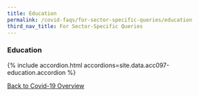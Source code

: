 ```yaml
---
title: Education
permalink: /covid-faqs/for-sector-specific-queries/education
third_nav_title: For Sector-Specific Queries
---
```


### Education

{% include accordion.html accordions=site.data.acc097-education.accordion %}

[Back to Covid-19 Overview](/covid/)